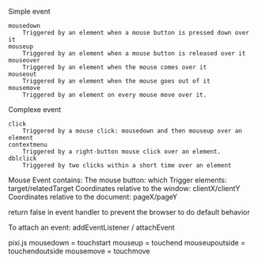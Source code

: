 Simple event

	mousedown
		Triggered by an element when a mouse button is pressed down over it
	mouseup
		Triggered by an element when a mouse button is released over it
	mouseover
		Triggered by an element when the mouse comes over it
	mouseout
		Triggered by an element when the mouse goes out of it
	mousemove
		Triggered by an element on every mouse move over it.

Complexe event

	click
		Triggered by a mouse click: mousedown and then mouseup over an element
	contextmenu
		Triggered by a right-button mouse click over an element.
	dblclick
		Triggered by two clicks within a short time over an element
		
		
Mouse Event contains:
The mouse button: which
Trigger elements: target/relatedTarget
Coordinates relative to the window: clientX/clientY
Coordinates relative to the document: pageX/pageY
		
return false in event handler to prevent the browser to do default behavior

To attach an event:
    addEventListener / attachEvent
    
    
pixi.js
    mousedown = touchstart
    mouseup = touchend
    mouseupoutside = touchendoutside
    mousemove = touchmove